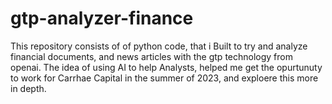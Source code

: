 # gtp-analyzer-finance
This repository consists of of python code, that i Built to try and analyze financial documents, and news articles with the gtp technology from openai. The idea of using AI to help Analysts, helped me get the opurtunuty to work for Carrhae Capital in the summer of 2023, and exploere this more in depth. 
